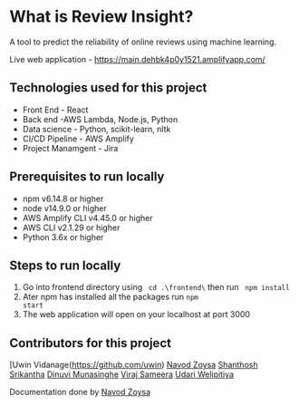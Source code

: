 What is Review Insight?
=======================

A tool to predict the reliability of online reviews using machine learning.

Live web application - https://main.dehbk4p0y1521.amplifyapp.com/

Technologies used for this project
----------------------------------

  - Front End - React 
  - Back end -AWS Lambda, Node.js, Python
  - Data science - Python, scikit-learn, nltk
  - CI/CD Pipeline - AWS Amplify
  - Project Manamgent - Jira
  
Prerequisites to run locally
----------------------------

 - npm v6.14.8 or higher
 - node v14.9.0 or higher
 - AWS Amplify CLI v4.45.0 or higher
 - AWS CLI v2.1.29 or higher
 - Python 3.6x or higher
 
Steps to run locally
--------------------

1. Go into frontend directory using <code> cd .\frontend\\</code> then run <code> npm install </code>
2. Ater npm has installed all the packages run <code>npm start</code>
3. The web application will open on your localhost at port 3000

Contributors for this project
-----------------------------

[Uwin Vidanage(https://github.com/uwin)
[Navod Zoysa](https://github.com/navodzoysa)
[Shanthosh Srikantha](https://github.com/ShanthoshSrikantha)
[Dinuvi Munasinghe](https://github.com/dinuviMunasinghe)
[Viraj Sameera](https://github.com/virajprofile)
[Udari Welipitiya](https://github.com/udariwelipitiya)

Documentation done by [Navod Zoysa](https://github.com/navodzoysa)
